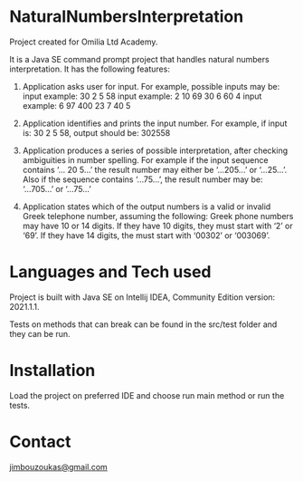 # NaturalNumbersInterpretation

Project created for Omilia Ltd Academy.

It is a Java SE command prompt project that handles natural numbers interpretation.
It has the following features:

1. Application asks user for input.
For example, possible inputs may be:
input example: 30 2 5 58
input example: 2 10 69 30 6 60 4
input example: 6 97 400 23 7 40 5

2. Application identifies and prints the input number.
For example, if input is: 30 2 5 58, output should be: 302558

3. Application produces a series of possible interpretation, after checking ambiguities in number spelling.
For example if the input sequence contains ‘... 20 5...’ the result number may either be ‘...205...’ or ‘...25...’.
Also if the sequence contains ‘...75...’, the result number may be: ‘...705...’ or ‘...75...’

4. Application states which of the output numbers is a valid or invalid Greek telephone number, assuming the following:
Greek phone numbers may have 10 or 14 digits. If they have 10 digits, they must start with ‘2’ or ‘69’. If they have 14 digits, the must start with ‘00302’ or ‘003069’.


# Languages and Tech used
Project is built with Java SE on Intellij IDEA, Community Edition version: 2021.1.1.

Tests on methods that can break can be found in the src/test folder and they can be run.

# Installation
Load the project on preferred IDE and choose run main method or run the tests.

# Contact
jimbouzoukas@gmail.com


